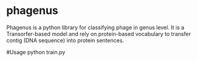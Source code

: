 # phagenus

Phagenus is a python library for classifying phage in genus level. It is a Transorfer-based model and rely on protein-based vocabulary to transfer contig (DNA sequence) into protein sentences.

#Usage
python train.py
